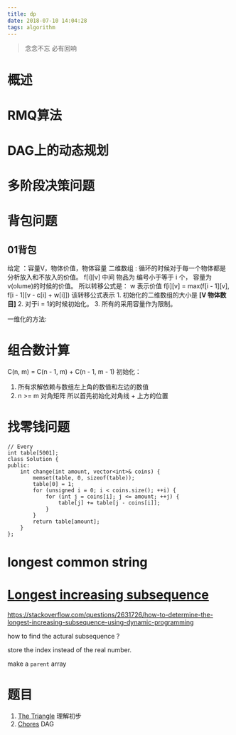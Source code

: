 ```yaml
---
title: dp
date: 2018-07-10 14:04:28
tags: algorithm
---
```

> 念念不忘 必有回响

# 概述

# RMQ算法

# DAG上的动态规划

# 多阶段决策问题

# 背包问题
## 01背包
给定 ：容量V，物体价值，物体容量
二维数组 : 循环的时候对于每一个物体都是分析放入和不放入的价值。
f[i][v] 中间 物品为 编号小于等于 i 个， 容量为v(olume)的时候的价值。
所以转移公式是： w 表示价值
f[i][v] = max(f[i - 1][v], f[i - 1][v - c[i] + w[i]])
该转移公式表示
    1. 初始化的二维数组的大小是 **[V  物体数目]**
    2. 对于i = 1的时候初始化。
    3. 所有的采用容量作为限制。

一维化的方法:

# 组合数计算
C(n, m) = C(n - 1, m) + C(n - 1, m - 1)
初始化：
1. 所有求解依赖与数组左上角的数值和左边的数值
2. n >= m 对角矩阵
所以首先初始化对角线 + 上方的位置

# 找零钱问题

```
// Every 
int table[5001];
class Solution {
public:
    int change(int amount, vector<int>& coins) {
        memset(table, 0, sizeof(table));
        table[0] = 1;
        for (unsigned i = 0; i < coins.size(); ++i) {
            for (int j = coins[i]; j <= amount; ++j) {
                table[j] += table[j - coins[i]];
            }
        }
        return table[amount];
    }
};
```

# longest common string

# [Longest increasing subsequence](https://en.wikipedia.org/wiki/Longest_increasing_subsequence) 
https://stackoverflow.com/questions/2631726/how-to-determine-the-longest-increasing-subsequence-using-dynamic-programming

how to find the actural subsequence ?

store the index instead of the real number.

make a `parent` array




# 题目
1. [The Triangle](http://poj.org/problem?id=1163) 理解初步
2. [Chores](http://poj.org/problem?id=1949) DAG

